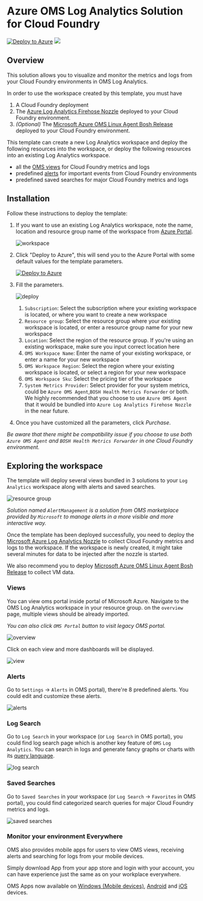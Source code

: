 # Azure OMS Log Analytics Solution for Cloud Foundry

[![Deploy to Azure](https://azuredeploy.net/deploybutton.png)](https://portal.azure.com/#create/Microsoft.Template/uri/https%3A%2F%2Fraw.githubusercontent.com%2Fazure%2Fazure-quickstart-templates%2Fmaster%2Foms-cloudfoundry-solution%2F%2Fazuredeploy.json)
<a href="http://armviz.io/#/?load=https%3A%2F%2Fraw.githubusercontent.com%2FAzure%2Fazure-quickstart-templates%2Fmaster%2Foms-cloudfoundry-solution%2Fazuredeploy.json" target="_blank">
    <img src="http://armviz.io/visualizebutton.png"/>
</a>

## Overview

This solution allows you to visualize and monitor the metrics and logs from your Cloud Foundry environments in OMS Log Analytics.

In order to use the workspace created by this template, you must have

1. A Cloud Foundry deployment
1. The [Azure Log Analytics Firehose Nozzle](https://github.com/Azure/oms-log-analytics-firehose-nozzle) deployed to your Cloud Foundry environment.
1. _(Optional)_ The [Microsoft Azure OMS Linux Agent Bosh Release](https://github.com/Azure/oms-agent-for-linux-boshrelease) deployed to your Cloud Foundry environment.

This template can create a new Log Analytics workspace and deploy the following resources into the workspace, or deploy the following resources into an existing Log Analytics workspace.

* all the [OMS views](https://github.com/Azure/oms-log-analytics-firehose-nozzle/tree/master/docs/omsview) for Cloud Foundry metrics and logs
* predefined [alerts](https://github.com/Azure/oms-log-analytics-firehose-nozzle#2-create-alert-rules) for important events from Cloud Foundry environments
* predefined saved searches for major Cloud Foundry metrics and logs

## Installation

Follow these instructions to deploy the template:

1. If you want to use an existing Log Analytics workspace, note the name, location and resource group name of the workspace from [Azure Portal](https://portal.azure.com).

    ![workspace](https://documentimages.blob.core.windows.net/azurequickstarttemplatereadme/workspaceInAzure.png "workspace")

1. Click "Deploy to Azure", this will send you to the Azure Portal with some default values for the template parameters.

    [![Deploy to Azure](https://azuredeploy.net/deploybutton.png)](https://portal.azure.com/#create/Microsoft.Template/uri/https%3A%2F%2Fraw.githubusercontent.com%2FAzure%2Fazure-quickstart-templates%2Fmaster%2Foms-cloudfoundry-solution%2Fazuredeploy.json)

1. Fill the parameters.

    ![deploy](https://documentimages.blob.core.windows.net/azurequickstarttemplatereadme/deploy.png "deploy")

    1. `Subscription`: Select the subscription where your existing workspace is located, or where you want to create a new workspace
    1. `Resource group`: Select the resource group where your existing workspace is located, or enter a resource group name for your new workspace
    1. `Location`: Select the region of the resource group. If you're using an existing workspace, make sure you input correct location here
    1. `OMS Workspace Name`: Enter the name of your existing workspace, or enter a name for your new workspace
    1. `OMS Workspace Region`: Select the region where your existing workspace is located, or select a region for your new workspace
    1. `OMS Workspace Sku`: Select the pricing tier of the workspace
    1. `System Metrics Provider`: Select provider for your system metrics, could be `Azure OMS Agent`,`BOSH Health Metrics Forwarder` or both. We highly recommended that you choose to use `Azure OMS Agent` that it would be bundled into `Azure Log Analytics Firehose Nozzle` in the near future.
1. Once you have customized all the parameters, click *Purchase*.

_Be aware that there might be compatibility issue if you choose to use both `Azure OMS Agent` and `BOSH Health Metrics Forwarder` in one Cloud Foundry environment._

## Exploring the workspace

The template will deploy several views bundled in 3 solutions to your `Log Analytics` workspace along with alerts and saved searches.

![resource group](https://documentimages.blob.core.windows.net/azurequickstarttemplatereadme/resourceGroup.png "resource group")

_Solution named `AlertManagement` is a solution from OMS marketplace provided by `Microsoft` to manage alerts in a more visible and more interactive way._

Once the template has been deployed successfully, you need to deploy the [Microsoft Azure Log Analytics Nozzle](https://github.com/Azure/oms-log-analytics-firehose-nozzle) to collect Cloud Foundry metrics and logs to the workspace. If the workspace is newly created, it might take several minutes for data to be injected after the nozzle is started.

We also recommend you to deploy [Microsoft Azure OMS Linux Agent Bosh Release](https://github.com/Azure/oms-agent-for-linux-boshrelease) to collect VM data.

### Views

You can view oms portal inside portal of Microsoft Azure. Navigate to the OMS Log Analytics workspace in your resource group. on the `overview` page, multiple views should be already imported.

_You can also click `OMS Portal` button to visit legacy OMS portal._

![overview](https://documentimages.blob.core.windows.net/azurequickstarttemplatereadme/overview.png "overview")

Click on each view and more dashboards will be displayed.

![view](https://documentimages.blob.core.windows.net/azurequickstarttemplatereadme/view.png "view")

### Alerts

Go to `Settings` -> `Alerts` in OMS portal), there're 8 predefined alerts. You could edit and customize these alerts.

![alerts](https://documentimages.blob.core.windows.net/azurequickstarttemplatereadme/alerts.png "alerts")

### Log Search

Go to `Log Search` in your workspace (or `Log Search` in OMS portal), you could find log search page which is another key feature of `OMS` `Log Analytics`. You can search in logs and generate fancy graphs or charts with its [query language](https://docs.loganalytics.io/docs/Language-Reference/).

![log search](https://documentimages.blob.core.windows.net/azurequickstarttemplatereadme/logSearch.png "log search")

### Saved Searches

Go to `Saved Searches` in your workspace (or `Log Search` -> `Favorites` in OMS portal), you could find categorized search queries for major Cloud Foundry metrics and logs.

![saved searches](https://documentimages.blob.core.windows.net/azurequickstarttemplatereadme/savedSearches.png "saved searches")

### Monitor your environment Everywhere

OMS also provides mobile apps for users to view OMS views, receiving alerts and searching for logs from your mobile devices.

Simply download App from your app store and login with your account, you can have experience just the same as on your workplace everywhere.

OMS Apps now available on [Windows (Mobile devices)](https://www.microsoft.com/en-us/store/p/microsoft-operations-management-suite/9wzdncrfjz2r), [Android](https://play.google.com/store/apps/details?id=com.microsoft.operations.AndroidPhone) and [iOS](https://itunes.apple.com/us/app/microsoft-operations-management-suite/id1042424859) devices.
